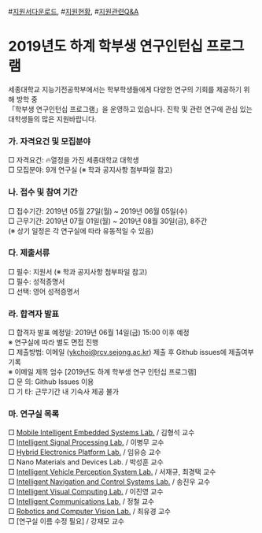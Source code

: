 
#[지원서다운로드](https://www.dropbox.com/s/kfgdqnaifjjg44w/2019%EB%85%84%EB%8F%84%20%ED%95%98%EA%B3%84%20%ED%95%99%EB%B6%80%EC%9D%B8%ED%84%B4%EC%8B%AD%20%ED%94%84%EB%A1%9C%EA%B7%B8%EB%9E%A8%20%EC%A7%80%EC%9B%90%EC%84%9C.hwp?dl=0), #[지원현황](https://github.com/sejong-urp/2019.Summer/issues/1), #[지원관련Q&A](https://github.com/sejong-urp/2019.Summer/issues/2)

# 2019년도 하계 학부생 연구인턴십 프로그램

세종대학교 지능기전공학부에서는 학부학생들에게 다양한 연구의 기회를 제공하기 위해 방학 중 <br> 
「학부생 연구인턴십 프로그램」을 운영하고 있습니다. 진학 및 관련 연구에 관심 있는 대학생들의 많은 지원바랍니다.

### 가.	자격요건 및 모집분야
□ 자격요건: 🔥열정을 가진 세종대학교 대학생 <br>
□ 모집분야:  9개 연구실 (※ 학과 공지사항 첨부파일 참고)

### 나. 접수 및 참여 기간
□ 접수기간: 2019년 05월 27일(월) ~ 2019년 06월 05일(수) <br>
□ 근무기간: 2019년 07월 01일(월) ~ 2019년 08월 30일(금), 8주간 <br>
(※ 상기 일정은 각 연구실에 따라 유동적일 수 있음)

### 다. 제출서류
□ 필수: 지원서 (※ 학과 공지사항 첨부파일 참고) <br>
□ 필수: 성적증명서 <br>
□ 선택: 영어 성적증명서 

### 라. 합격자 발표
□ 합격자 발표 예정일: 2019년 06월 14일(금) 15:00 이후 예정 <br>
※ 연구실에 따라 별도 면접 진행 <br>
□ 제출방법: 이메일 (ykchoi@rcv.sejong.ac.kr) 제출 후 Github issues에 제출여부기록<br>
※ 이메일 제목 엄수 [2019년도 하계 학부생 연구 인턴십 프로그램] <br>
□ 문 의: Github Issues 이용 <br>
□ 기 타: 근무기간 내 기숙사 제공 불가 <br>

### 마. 연구실 목록 
□  [Mobile Intelligent Embedded Systems Lab.](http://home.sejong.ac.kr/~hyungkim/4.html) / 김형석 교수 <br>
□  [Intelligent Signal Processing Lab.](https://sites.google.com/view/blee/) / 이병무 교수 <br>
□  [Hybrid Electronics Platform Lab.](https://helplab.wixsite.com/helplab) / 임유승 교수 <br>
□  Nano Materials and Devices Lab. / 박성훈 교수 <br>
□  [Intelligent Vehicle Perception System Lab.](https://sites.google.com/view/ivpg)  / 서재규, 최경택 교수 <br>
□  [Intelligent Navigation and Control Systems Lab.](https://sites.google.com/view/incsl) / 송진우 교수 <br>
□  [Intelligent Visual Computing Lab.](https://sites.google.com/view/ivcl) / 이진영 교수 <br>
□  [Intelligent Communications Lab.](https://sites.google.com/view/sejong-icl) / 정철 교수 <br>
□  [Robotics and Computer Vision Lab.](https://www.rcv.sejong.ac.kr/) / 최유경 교수 <br>
□  [연구실 이름 수정 필요] / 강재모 교수 <br>

